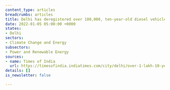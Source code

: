 ```yaml
---
content_type: articles
breadcrumbs: articles
title: Delhi has deregistered over 100,000, ten-year-old diesel vehicles
date: 2022-01-05 05:00:00 +0000
states:
- Delhi
sectors:
- Climate Change and Energy
subsectors:
- Power and Renewable Energy
sources:
- name: Times of India
  url: https://timesofindia.indiatimes.com/city/delhi/over-1-lakh-10-year-old-diesel-vehicles-deregistered-in-delhi/articleshow/88642316.cms
details: []
is_newsletter: false

---
```

